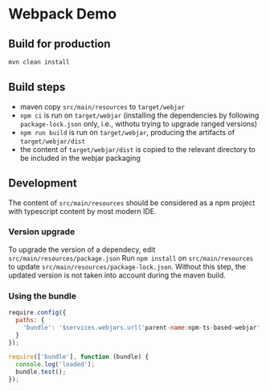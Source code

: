 # Webpack Demo

## Build for production

```bash
mvn clean install
```

## Build steps

- maven copy `src/main/resources` to `target/webjar`
- `npm ci` is run on `target/webjar` (installing the dependencies by following `package-lock.json` only, i.e., withotu trying to upgrade ranged versions)
- `npm run build` is run on `target/webjar`, producing the artifacts of `target/webjar/dist`
- the content of `target/webjar/dist` is copied to the relevant directory to be included in the webjar packaging

## Development

The content of `src/main/resources` should be considered as a npm project with typescript content by most modern IDE.

### Version upgrade

To upgrade the version of a dependecy, edit `src/main/resources/package.json`
Run `npm install` on `src/main/resources` to update `src/main/resources/package-lock.json`. Without  this step, the updated version is not taken into account during the maven build.

### Using the bundle


```javascript
require.config({
  paths: {
    'bundle': '$services.webjars.url('parent-name:npm-ts-based-webjar', 'bundle.js')'
  }
});

require(['bundle'], function (bundle) {
  console.log('loaded');
  bundle.test();
});
```